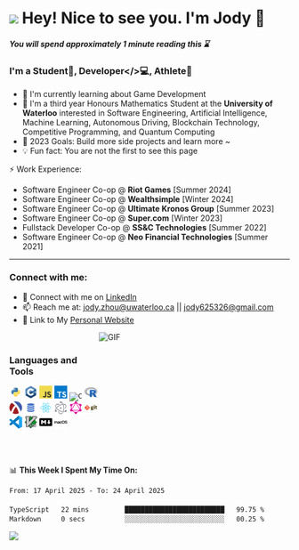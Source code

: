 <h1><img src="https://media.giphy.com/media/xUOwGiewfQAm3tcIA8/giphy.gif" width="70"/> Hey! Nice to see you. I'm Jody 👋</h1>

##### You will spend approximately 1 minute reading this ⌛️

### I'm a Student📖, Developer</>💻, Athlete🏀
- 👤 I'm currently learning about Game Development
- 🏫 I'm a third year Honours Mathematics Student at the **University of Waterloo** interested in Software Engineering, Artificial Intelligence, Machine Learning, Autonomous Driving, Blockchain Technology, Competitive Programming, and Quantum Computing
- 🎯 2023 Goals: Build more side projects and learn more ~
- 💡 Fun fact: You are not the first to see this page

⚡️ Work Experience:
* Software Engineer Co-op @ **Riot Games** [Summer 2024]
* Software Engineer Co-op @ **Wealthsimple** [Winter 2024]
* Software Engineer Co-op @ **Ultimate Kronos Group** [Summer 2023]
* Software Engineer Co-op @ **Super.com** [Winter 2023]
* Fullstack Developer Co-op @ **SS&C Technologies** [Summer 2022]
* Software Engineer Co-op @ **Neo Financial Technologies** [Summer 2021]

---

### Connect with me:
- 💼 Connect with me on <a href="https://www.linkedin.com/in/jody-zhou/">LinkedIn</a>
- 📫 Reach me at: jody.zhou@uwaterloo.ca || jody625326@gmail.com
- 👨 Link to My <a href="https://jodyzhou.me">Personal Website</a>

<img align="right" alt="GIF" src="https://chrisdermody.com/content/images/2017/12/10_coding_dribbble.gif" width="343" height="220" title="Do what you like, and do it best!"> &nbsp;&nbsp;&nbsp;&nbsp;


### Languages and Tools
<code><img height="23" src="https://raw.githubusercontent.com/github/explore/80688e429a7d4ef2fca1e82350fe8e3517d3494d/topics/python/python.png" alt="Python" title="Python"></code>
<code><img height="23" src="https://raw.githubusercontent.com/github/explore/80688e429a7d4ef2fca1e82350fe8e3517d3494d/topics/cpp/cpp.png" alt="C++" title="C++"></code>
<code><img height="23" src="https://raw.githubusercontent.com/github/explore/80688e429a7d4ef2fca1e82350fe8e3517d3494d/topics/javascript/javascript.png" alt="Javascript" title="Javascript"></code>
<code><img height="23" src="https://raw.githubusercontent.com/github/explore/80688e429a7d4ef2fca1e82350fe8e3517d3494d/topics/typescript/typescript.png" alt="Typescript" title="Typescript"></code>
<code><img height="23" src="https://img.icons8.com/color/2x/c-programming.png" alt="C" title="C"></code>
<code><img height="23" src="https://raw.githubusercontent.com/github/explore/80688e429a7d4ef2fca1e82350fe8e3517d3494d/topics/r/r.png" alt="R" title="R"></code>
<code><img height="23" src="https://raw.githubusercontent.com/github/explore/80688e429a7d4ef2fca1e82350fe8e3517d3494d/topics/racket/racket.png" alt="Racket" title="Racket"></code>
<code><img height="23" src="https://raw.githubusercontent.com/github/explore/80688e429a7d4ef2fca1e82350fe8e3517d3494d/topics/sql/sql.png" alt="SQL" title="SQL"></code>
<code><img height="23" src="https://raw.githubusercontent.com/github/explore/80688e429a7d4ef2fca1e82350fe8e3517d3494d/topics/react/react.png" alt="React" title="React"></code>
<code><img height="23" src="https://raw.githubusercontent.com/github/explore/80688e429a7d4ef2fca1e82350fe8e3517d3494d/topics/electron/electron.png" alt="React" title="Electron"></code>
<code><img height="23" src="https://raw.githubusercontent.com/github/explore/80688e429a7d4ef2fca1e82350fe8e3517d3494d/topics/graphql/graphql.png" alt="Graphql" title="Graphql"></code>
<code><img height="23" src="https://raw.githubusercontent.com/github/explore/80688e429a7d4ef2fca1e82350fe8e3517d3494d/topics/git/git.png" alt="Git" title="Git"></code>
<code><img height="23" src="https://raw.githubusercontent.com/github/explore/80688e429a7d4ef2fca1e82350fe8e3517d3494d/topics/visual-studio-code/visual-studio-code.png" alt="VSCode" title="VSCode"></code>
<code><img height="23" src="https://raw.githubusercontent.com/github/explore/80688e429a7d4ef2fca1e82350fe8e3517d3494d/topics/vim/vim.png" alt="Vim" title="Vim"></code>
<code><img height="23" src="https://raw.githubusercontent.com/github/explore/80688e429a7d4ef2fca1e82350fe8e3517d3494d/topics/markdown/markdown.png" alt="Markdown" title="MarkDown"></code>
<code><img height="23" src="https://raw.githubusercontent.com/github/explore/80688e429a7d4ef2fca1e82350fe8e3517d3494d/topics/macos/macos.png" alt="MacOS" title="MacOS"></code>


<br>
<br>


📊 **This Week I Spent My Time On:**
<!--START_SECTION:waka-->

```txt
From: 17 April 2025 - To: 24 April 2025

TypeScript   22 mins         █████████████████████████   99.75 %
Markdown     0 secs          ░░░░░░░░░░░░░░░░░░░░░░░░░   00.25 %
```

<!--END_SECTION:waka-->
  
  
![](https://komarev.com/ghpvc/?username=jodyz0203&color=blue&style=flat-square&label=PROFILE+VIEWS)




